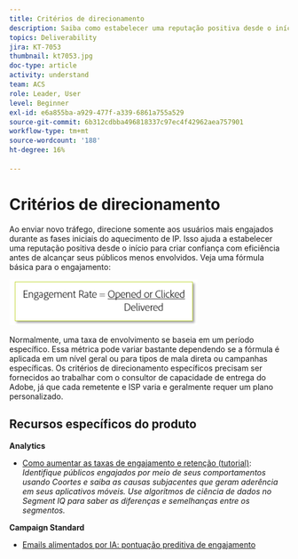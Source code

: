 ```yaml
---
title: Critérios de direcionamento
description: Saiba como estabelecer uma reputação positiva desde o início para criar confiança com eficiência antes de alcançar seus públicos-alvo menos envolvidos.
topics: Deliverability
jira: KT-7053
thumbnail: kt7053.jpg
doc-type: article
activity: understand
team: ACS
role: Leader, User
level: Beginner
exl-id: e6a855ba-a929-477f-a339-6861a755a529
source-git-commit: 6b312cdbba496818337c97ec4f42962aea757901
workflow-type: tm+mt
source-wordcount: '188'
ht-degree: 16%

---
```


# Critérios de direcionamento

Ao enviar novo tráfego, direcione somente aos usuários mais engajados durante as fases iniciais do aquecimento de IP. Isso ajuda a estabelecer uma reputação positiva desde o início para criar confiança com eficiência antes de alcançar seus públicos menos envolvidos. Veja uma fórmula básica para o engajamento:

![Fórmula para envolvimento](../assets/formula-for-enagement.png)

Normalmente, uma taxa de envolvimento se baseia em um período específico. Essa métrica pode variar bastante dependendo se a fórmula é aplicada em um nível geral ou para tipos de mala direta ou campanhas específicas. Os critérios de direcionamento específicos precisam ser fornecidos ao trabalhar com o consultor de capacidade de entrega do Adobe, já que cada remetente e ISP varia e geralmente requer um plano personalizado.

## Recursos específicos do produto

**Analytics**

* [Como aumentar as taxas de engajamento e retenção (tutorial)](https://experienceleague.adobe.com/docs/analytics-learn/tutorials/mobile-app-analytics/measuring-mobile-analytics/how-to-increase-engagement-and-retention-rates.html?lang=pt-BR#mobile-app-analytics): *Identifique públicos engajados por meio de seus comportamentos usando Coortes e saiba as causas subjacentes que geram aderência em seus aplicativos móveis. Use algoritmos de ciência de dados no Segment IQ para saber as diferenças e semelhanças entre os segmentos.*

**Campaign Standard**

* [Emails alimentados por IA: pontuação preditiva de engajamento](https://experienceleague.adobe.com/docs/campaign-standard/using/testing-and-sending/preparing-and-testing-messages/predictive.html?lang=pt-BR#predictive-scoring)
